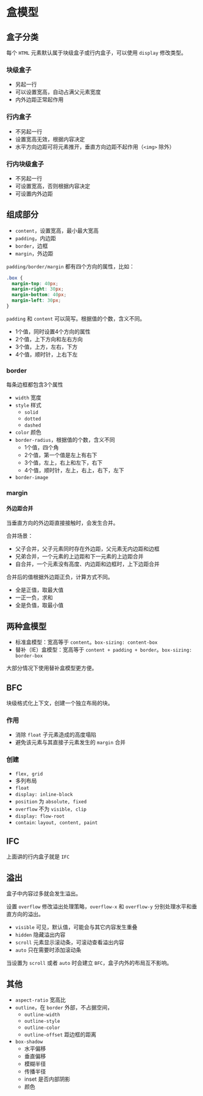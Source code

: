 # 盒模型

## 盒子分类

每个 `HTML` 元素默认属于块级盒子或行内盒子，可以使用 `display` 修改类型。

### 块级盒子

* 另起一行
* 可以设置宽高，自动占满父元素宽度
* 内外边距正常起作用

### 行内盒子

* 不另起一行
* 设置宽高无效，根据内容决定
* 水平方向边距可将元素推开，垂直方向边距不起作用（`<img>` 除外）

### 行内块级盒子

* 不另起一行
* 可设置宽高，否则根据内容决定
* 可设置内外边距

## 组成部分

* `content`，设置宽高，最小最大宽高
* `padding`，内边距
* `border`，边框
* `margin`，外边距

`padding/border/margin` 都有四个方向的属性，比如：

```css
.box {
  margin-top: 40px;
  margin-right: 30px;
  margin-bottom: 40px;
  margin-left: 30px;
}
```

`padding` 和 `content` 可以简写。根据值的个数，含义不同。

* 1个值，同时设置4个方向的属性
* 2个值，上下方向和左右方向
* 3个值，上方，左右，下方
* 4个值，顺时针，上右下左

### border

每条边框都包含3个属性

* `width` 宽度
* `style` 样式
  * `solid`
  * `dotted`
  * `dashed`
* `color` 颜色
* `border-radius`，根据值的个数，含义不同
  * 1个值，四个角
  * 2个值，第一个值是左上有右下
  * 3个值，左上，右上和左下，右下
  * 4个值，顺时针，左上，右上，右下，左下
* `border-image`

### margin

#### 外边距合并

当垂直方向的外边距直接接触时，会发生合并。

合并场景：

* 父子合并，父子元素同时存在外边距，父元素无内边距和边框
* 兄弟合并，一个元素的上边距和下一元素的上边距合并
* 自合并，一个元素没有高度、内边距和边框时，上下边距合并

合并后的值根据外边距正负，计算方式不同。

* 全是正值，取最大值
* 一正一负，求和
* 全是负值，取最小值

## 两种盒模型

* 标准盒模型：宽高等于 `content`。`box-sizing: content-box`
* 替补（IE）盒模型：宽高等于 `content + padding + border`。`box-sizing: border-box`

大部分情况下使用替补盒模型更方便。

## BFC

块级格式化上下文，创建一个独立布局的块。

### 作用

* 消除 `float` 子元素造成的高度塌陷
* 避免该元素与其直接子元素发生的 `margin` 合并

### 创建

* `flex, grid`
* 多列布局
* `float`
* `display: inline-block`
* `position` 为 `absolute, fixed`
* `overflow` 不为 `visible, clip`
* `display: flow-root`
* `contain`: `layout, content, paint`

## IFC

上面讲的行内盒子就是 `IFC`

## 溢出

盒子中内容过多就会发生溢出。

设置 `overflow` 修改溢出处理策略，`overflow-x` 和 `overflow-y` 分别处理水平和垂直方向的溢出。

* `visible` 可见，默认值，可能会与其它内容发生重叠
* `hidden` 隐藏溢出内容
* `scroll` 元素显示滚动条，可滚动查看溢出内容
* `auto` 只在需要时添加滚动条

当设置为 `scroll` 或者 `auto` 时会建立 `BFC`，盒子内外的布局互不影响。

## 其他

* `aspect-ratio` 宽高比
* `outline`，在 `border` 外部，不占据空间，
  * `outline-width`
  * `outline-style`
  * `outline-color`
  * `outline-offset` 距边框的距离
* `box-shadow`
  * 水平偏移
  * 垂直偏移
  * 模糊半径
  * 传播半径
  * inset 是否内部阴影
  * 颜色
